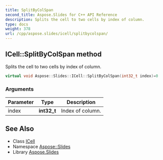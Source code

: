 ```yaml
---
title: SplitByColSpan
second_title: Aspose.Slides for C++ API Reference
description: Splits the cell to two cells by index of column.
type: docs
weight: 378
url: /cpp/aspose.slides/icell/splitbycolspan/
---
```

## ICell::SplitByColSpan method


Splits the cell to two cells by index of column.

```cpp
virtual void Aspose::Slides::ICell::SplitByColSpan(int32_t index)=0
```


### Arguments

| Parameter | Type | Description |
| --- | --- | --- |
| index | **int32_t** | Index of column. |

## See Also

* Class [ICell](../)
* Namespace [Aspose::Slides](../../)
* Library [Aspose.Slides](../../../)
